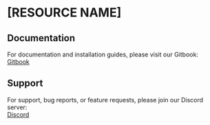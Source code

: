 # [RESOURCE NAME]

## Documentation

For documentation and installation guides, please visit our Gitbook:  
[Gitbook](https://rscripts.gitbook.io/r_scripts-docs./paid-resources/RESOURCENAME)

## Support

For support, bug reports, or feature requests, please join our Discord server:  
[Discord](https://discord.gg/rscripts)

